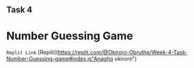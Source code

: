 ## Task 4
# Number Guessing Game
`Replit Link`
[Replit](https://replit.com/@Okiroro-Obruthe/Week-4-Task-Number-Guessing-game#index.js"Anagho okiroro")
